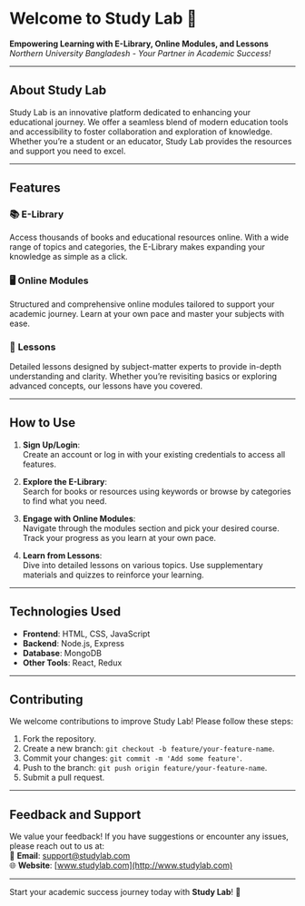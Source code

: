 # Welcome to Study Lab 🌟  
**Empowering Learning with E-Library, Online Modules, and Lessons**  
*Northern University Bangladesh - Your Partner in Academic Success!*

---

## About Study Lab  
Study Lab is an innovative platform dedicated to enhancing your educational journey. We offer a seamless blend of modern education tools and accessibility to foster collaboration and exploration of knowledge. Whether you’re a student or an educator, Study Lab provides the resources and support you need to excel.

---

## Features  

### 📚 **E-Library**  
Access thousands of books and educational resources online. With a wide range of topics and categories, the E-Library makes expanding your knowledge as simple as a click.  

### 🖥️ **Online Modules**  
Structured and comprehensive online modules tailored to support your academic journey. Learn at your own pace and master your subjects with ease.  

### 📖 **Lessons**  
Detailed lessons designed by subject-matter experts to provide in-depth understanding and clarity. Whether you’re revisiting basics or exploring advanced concepts, our lessons have you covered.

---

## How to Use  

1. **Sign Up/Login**:  
   Create an account or log in with your existing credentials to access all features.  

2. **Explore the E-Library**:  
   Search for books or resources using keywords or browse by categories to find what you need.  

3. **Engage with Online Modules**:  
   Navigate through the modules section and pick your desired course. Track your progress as you learn at your own pace.  

4. **Learn from Lessons**:  
   Dive into detailed lessons on various topics. Use supplementary materials and quizzes to reinforce your learning.  

---

## Technologies Used  

- **Frontend**: HTML, CSS, JavaScript  
- **Backend**: Node.js, Express  
- **Database**: MongoDB  
- **Other Tools**: React, Redux  

---

## Contributing  

We welcome contributions to improve Study Lab! Please follow these steps:  
1. Fork the repository.  
2. Create a new branch: `git checkout -b feature/your-feature-name`.  
3. Commit your changes: `git commit -m 'Add some feature'`.  
4. Push to the branch: `git push origin feature/your-feature-name`.  
5. Submit a pull request.  

---

## Feedback and Support  

We value your feedback! If you have suggestions or encounter any issues, please reach out to us at:  
📧 **Email**: support@studylab.com  
🌐 **Website**: [www.studylab.com](http://www.studylab.com)

---

Start your academic success journey today with **Study Lab**! 🚀
